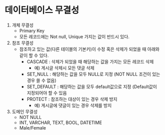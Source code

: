# 데이터베이스 무결성

1. 개체 무결성
   * Primary Key
   * 모든 레코드에는 Not null, Unique 가지는 값이 반드시 있다.
2. 참조 무결성
   * 참조하고 있는 값(다른 테이블의 기본키)이 수정 혹은 삭제가 되었을 때 아래와 같이 할 수 있다.
     * CASCADE : 삭제가 되었을 때 해당하는 값을 가지는 모든 레코드 삭제
       * 예) 게시글 삭제시 모든 댓글 삭제
     * SET_NULL : 해당하는 값을 모두 NULL로 지정
       (NOT NULL 조건이 있는 경우 쓸 수 없음)
     * SET_DEFAULT : 해당하는 값을 모두 default값으로 지정
       (Default값이 지정되어야 할 수 있음
     * PROTECT : 참조하는 대상이 있는 경우 삭제 방지
       * 예) 게시글에 댓글이 있는 경우 삭제를 방지
3. 도메인 무결성
   * NOT NULL
   * INT, VARCHAR, TEXT, BOOL, DATETIME
   * Male/Female



